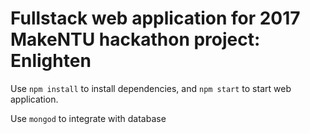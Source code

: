 # Fullstack web application for 2017 MakeNTU hackathon project: Enlighten
Use `npm install` to install dependencies, and `npm start` to start web application.

Use `mongod` to integrate with database